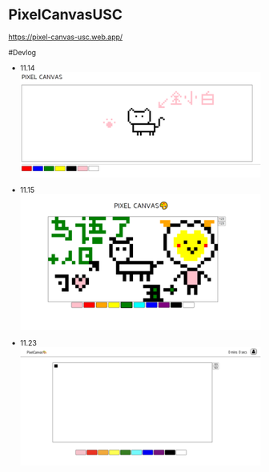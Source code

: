 # PixelCanvasUSC

https://pixel-canvas-usc.web.app/

#Devlog
- 11.14
  ![11.14](./Devlog/11.14.png)
- 11.15
  ![11.15](Devlog/11.15.png)

- 11.23
  ![11.23](Devlog/11.23.png)
